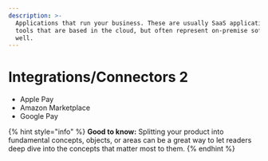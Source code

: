 ```yaml
---
description: >-
  Applications that run your business. These are usually SaaS applications and
  tools that are based in the cloud, but often represent on-premise software as
  well.
---
```


# Integrations/Connectors 2

* Apple Pay
* Amazon Marketplace
* Google Pay

{% hint style="info" %}
**Good to know:** Splitting your product into fundamental concepts, objects, or areas can be a great way to let readers deep dive into the concepts that matter most to them.
{% endhint %}
